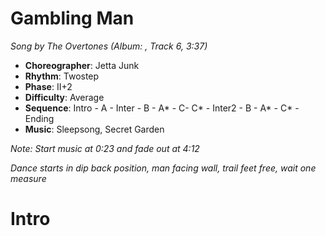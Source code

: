 # Gambling Man
*Song by The Overtones (Album: , Track 6, 3:37)*

* **Choreographer**: Jetta Junk
* **Rhythm**: Twostep
* **Phase**: II+2
* **Difficulty**: Average
* **Sequence**: Intro - A - Inter - B - A* - C- C* - Inter2 - B - A* - C* - Ending
* **Music**: Sleepsong, Secret Garden

*Note: Start music at 0:23 and fade out at 4:12*

*Dance starts in dip back position, man facing wall, trail feet free, wait one measure*

# Intro

